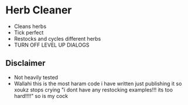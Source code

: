 # Herb Cleaner
- Cleans herbs
- Tick perfect
- Restocks and cycles different herbs
- TURN OFF LEVEL UP DIALOGS


## Disclaimer
- Not heavily tested
- Wallahi this is the most haram code i have written just publishing it so xoukz stops crying
"i dont have any restocking examples!!! its too hard!!!!" so is my cock
